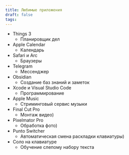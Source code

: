 ```yaml
---
title: Любимые приложения
draft: false
tags:
---
```

- Things 3
	- Планировщик дел
- Apple Calendar
	- Календарь
- Safari и Arc
	- Браузеры
- Telegram
	- Мессенджер
- Obsidian
	- Создание баз знаний и заметок
- Xcode и Visual Studio Code
	- Программирование
- Apple Music
	- Стриминговый сервис музыки
- Final Cut Pro
	- Монтаж видео)
- Pixelmator Pro
	- Обработка фото)
- Punto Switcher
	- Автоматическая смена раскладки клавиатуры)
- Соло на клавиатуре
	- Обучение слепому набору текста